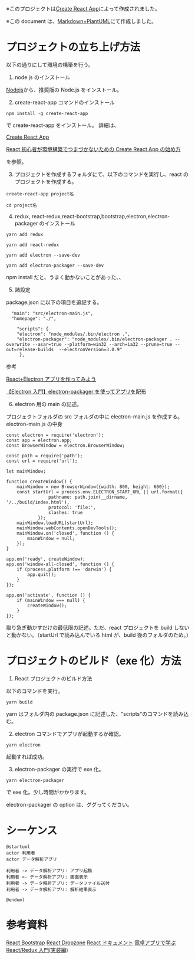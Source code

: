 ※このプロジェクトは[Create React App](https://github.com/facebook/create-react-app)によって作成されました。

※この document は、[Markdown+PlantUML](https://qiita.com/koara-local/items/e7a7a7d68a4f99a91ab1)にて作成しました。

# プロジェクトの立ち上げ方法

以下の通りにして環境の構築を行う。

1. node.js のインストール

[Nodejs](https://nodejs.org/ja/)から、推奨版の Node.js をインストール。

2. create-react-app コマンドのインストール

```
npm install -g create-react-app
```

で create-react-app をインストール。
詳細は、

[Create React App](https://github.com/facebook/create-react-app)

[React 初心者が環境構築でつまづかないための Create React App の始め方](https://www.webprofessional.jp/create-react-app/)

を参照。

3. プロジェクトを作成するフォルダにて、以下のコマンドを実行し、react のプロジェクトを作成する。

```
create-react-app project名
```

```
cd project名
```

4. redux, react-redux,react-bootstrap,bootstrap,electron,electron-packager のインストール

```
yarn add redux
```

```
yarn add react-redux
```

```
yarn add electron --save-dev
```

```
yarn add electron-packager --save-dev
```

npm install だと、うまく動かないことがあった、、

5. 諸設定

package.json に以下の項目を追記する。

```
  "main": "src/electron-main.js",
  "homepage": "./",

    "scripts": {
    "electron": "node_modules/.bin/electron .",
    "electron-packager": "node_modules/.bin/electron-packager . --overwrite --asar=true --platform=win32 --arch=ia32 --prune=true --out=release-builds  --electronVersion=3.0.9"
     },
```

参考

[React+Electron アプリを作ってみよう](https://dev.to/origamium/create-reactelectron-application-in-quickly--36nl)

[【Electron 入門】electron-packager を使ってアプリを配布](https://shinmedia20.com/electron-pakager-introduction)

6. electron 用の main の記述。

プロジェクトフォルダの src フォルダの中に electron-main.js を作成する。
electron-main.js の中身

```
const electron = require('electron');
const app = electron.app;
const BrowserWindow = electron.BrowserWindow;

const path = require('path');
const url = require('url');

let mainWindow;

function createWindow() {
    mainWindow = new BrowserWindow({width: 800, height: 600});
    const startUrl = process.env.ELECTRON_START_URL || url.format({
                pathname: path.join(__dirname, '/../build/index.html'),
                protocol: 'file:',
                slashes: true
            });
    mainWindow.loadURL(startUrl);
    mainWindow.webContents.openDevTools();
    mainWindow.on('closed', function () {
        mainWindow = null;
    });
}

app.on('ready', createWindow);
app.on('window-all-closed', function () {
    if (process.platform !== 'darwin') {
        app.quit();
    }
});

app.on('activate', function () {
    if (mainWindow === null) {
        createWindow();
    }
});
```

取り急ぎ動かすだけの最低限の記述。ただ、react プロジェクトを build しないと動かない。（startUrl で読み込んでいる html が、build 後のフォルダのため。）

# プロジェクトのビルド（exe 化）方法

1. React プロジェクトのビルド方法

以下のコマンドを実行。

```
yarn build
```

yarn はフォルダ内の package.json に記述した、"scripts"のコマンドを読み込む。

2. electron コマンドでアプリが起動するか確認。

```
yarn electron
```

起動すれば成功。

3. electron-packager の実行で exe 化。

```
yarn electron-packager
```

で exe 化。少し時間がかかります。

electron-packager の option は、ググってください。

# シーケンス

```plantuml
@startuml
actor 利用者
actor データ解析アプリ

利用者 -> データ解析アプリ: アプリ起動
利用者 <- データ解析アプリ: 画面表示
利用者 -> データ解析アプリ: データファイル送付
利用者 -> データ解析アプリ: 解析結果表示

@enduml

```

# 参考資料

[React Bootstrap](https://react-bootstrap.github.io/)
[React Dropzone](https://react-dropzone.js.org/)
[React ドキュメント](https://ja.reactjs.org/docs/hello-world.html)
[電卓アプリで学ぶ React/Redux 入門(実装編)](https://qiita.com/nishina555/items/9ff744a897af8ed1679b)
